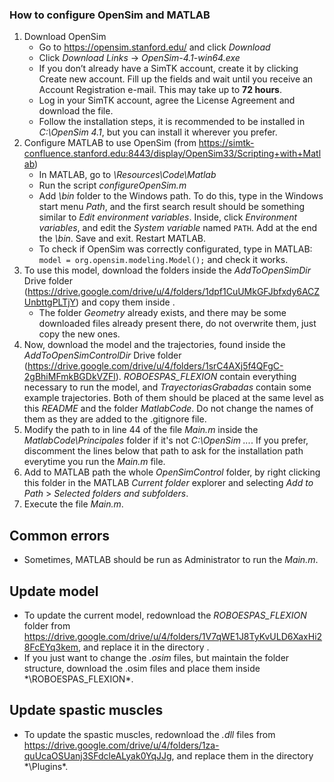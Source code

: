 ﻿### How to configure OpenSim and MATLAB
1. Download OpenSim
    - Go to https://opensim.stanford.edu/ and click *Download*
    - Click *Download Links* -> *OpenSim-4.1-win64.exe*
    - If you don’t already have a SimTK account, create it by clicking Create new account. Fill up the fields and wait until you receive an Account Registration e-mail. This may take up to **72 hours**.
    - Log in your SimTK account, agree the License Agreement and download the file.
    - Follow the installation steps, it is recommended to be installed in *C:\OpenSim 4.1*, but you can install it wherever you prefer.
2. Configure MATLAB to use OpenSim (from https://simtk-confluence.stanford.edu:8443/display/OpenSim33/Scripting+with+Matlab)
    - In MATLAB, go to *<OpenSim installation folder>\Resources\Code\Matlab*
    - Run the script *configureOpenSim.m*
    - Add *<OpenSim installation folder>\bin* folder to the Windows path. To do this, type in the Windows start menu *Path*, and the first search result should be something similar to *Edit environment variables*. Inside, click *Environment variables*, and edit the *System variable* named ```PATH```. Add at the end the *<OpenSim installation dir>\bin*. Save and exit. Restart MATLAB.
    - To check if OpenSim was correctly configurated, type in MATLAB: ```model = org.opensim.modeling.Model();``` and check it works.
3. To use this model, download the folders inside the *AddToOpenSimDir* Drive folder (https://drive.google.com/drive/u/4/folders/1dpf1CuUMkGFJbfxdy6ACZUnbttgPLTjY) and copy them inside *<OpenSim installation folder>*.
   - The folder *Geometry* already exists, and there may be some downloaded files already present there, do not overwrite them, just copy the new ones.
4. Now, download the model and the trajectories, found inside the *AddToOpenSimControlDir* Drive folder (https://drive.google.com/drive/u/4/folders/1srC4AXj5f4QFgC-2gBhiMFmkBGDkVZFl). *ROBOESPAS_FLEXION* contain everything necessary to run the model, and *TrayectoriasGrabadas* contain some example trajectories. Both of them should be placed at the same level as this *README* and the folder *MatlabCode*. Do not change the names of them as they are added to the .gitignore file.
5. Modify the path to *<OpenSim installation folder>* in line 44 of the file *Main.m* inside the *MatlabCode\Principales* folder if it's not *C:\OpenSim ...*. If you prefer, discomment the lines below that path to ask for the installation path everytime you run the *Main.m* file.
6. Add to MATLAB path the whole *OpenSimControl* folder, by right clicking this folder in the MATLAB *Current folder* explorer and selecting *Add to Path* > *Selected folders and subfolders*.
7. Execute the file *Main.m*. 

## Common errors
- Sometimes, MATLAB should be run as Administrator to run the *Main.m*.

## Update model
- To update the current model, redownload the *ROBOESPAS_FLEXION* folder from https://drive.google.com/drive/u/4/folders/1V7qWE1J8TyKvULD6XaxHi28FcEYq3kem, and replace it in the directory *<OpenSimControl folder>*.
- If you just want to change the *.osim* files, but maintain the folder structure, download the .osim files and place them inside *<OpenSimControl folder>\ROBOESPAS_FLEXION\*.

## Update spastic muscles
- To update the spastic muscles, redownload the *.dll* files from https://drive.google.com/drive/u/4/folders/1za-quUcaOSUanj3SFdcleALyak0YqJJg, and replace them in the directory *<OpenSim installation folder>\Plugins\*.